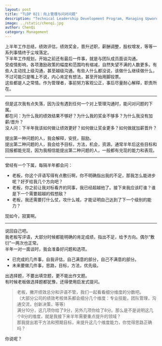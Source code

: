 ```yaml
---
layout: post
title: "TLDP 021：向上管理与问对问题"
description: "Technical Leadership Development Program, Managing Upword"
image: ../static/chenqi.jpg
author: ChenQi
category: Management
---
```


上半年工作总结，绩效评估，绩效奖金，晋升述职，薪酬调整，股权增发，等等一系列事情终于尘埃落定。  
下半年工作规划，开始之前还有最后一件事，就是与团队成员面谈沟通。  
受疫情影响，各项激励政策的幅度和范围均有缩减，自然失望不满的人数更多。有些人主动找上级沟通，甚至越级沟通。有些人什么都没说，该做什么继续做什么，不过可能只是嘴上不说，内心肯定有想法，甚至开始用脚投票。  
这些都是人之常情。作为管理者，事前努力客观公正，事后尽量耐心解释，职责所在。  

--------

但是这次我有点失落，因为没有遇到任何一个对上管理沟通时，能问对问题的下属。  
都在问：为什么我的绩效结果不够好？为什么我的奖金不够多？为什么我没有加薪/晋升？  
没人问：下半年我该如何做让绩效更好？如何做让奖金更多？如何做就加薪晋升？

提出第一种问题的人，我会解释，安抚，鼓励。  
提出第二种问题的人，我会给予目标，方法，机会，资源。通常半年后这些目标和回报都能兑现，因为我相信能提出第二种问题的人，一般都有兑现的能力和表现。

--------

曾经有一个下属，每隔半年都会问：

+ 老板，你这个评语写得有点敷衍啊，你不明确指出我的不足，那我怎么能进步呢？好歹给我几个方向吧？
+ 老板，你之前让我对标看齐的同事，我已经超越他了。接下来我应该盯谁？谁是下一个需要超越的假想敌？
+ 老板，我还需要打什么仗，攻什么城，才能证明自己达到了下一个级别的能力？

现如今，寂寞啊。

--------

说回自己吧。  
我老板写评语，大部分时候都能明确的肯定成绩，指出不足，给予方向。偶尔“敷衍”一两次也正常。  
半年一对一面谈时，我会准备好问题和选项。

+ 已完成的几件事，自我评估，自己满意的部分，自己不满意的部分。
+ 未来要做几件事，思路，目标，方法，优先级。

出选择题，不要出填空题，更不能出作文题。  
有时候老板做选择题都犹豫，还得使用启发式提问。

> 老板，撇开绩效总分和评语不管，我们一起看看细分维度的分数吧。  
（大部分公司的绩效考核体系都会细分几个维度：专业技能，团队管理，沟通交流，创新决策，等等）  
满分10分，这几项你给了9分，另外几项你给了8分。那么是不是说明这几个8分的维度，就是我接下来半年需要重点提升的领域？  
那我提出若干方法和预期目标，来提升这几个维度能力，你觉得思路正确吗？

你说呢？
